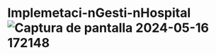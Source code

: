 # Implemetaci-nGesti-nHospital![Captura de pantalla 2024-05-16 172148](https://github.com/JorgeLuzuriaga/ImplemetacionGestionHospital/assets/166523008/384530fd-81f1-466b-b71f-0bb537a938d5)
